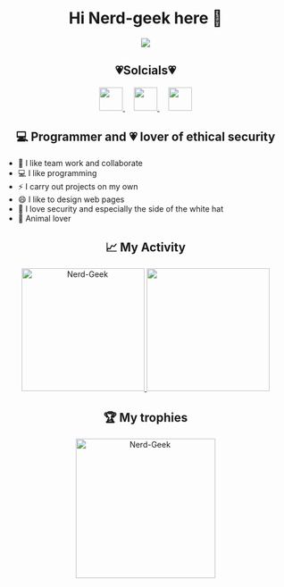 <h1 align="center">Hi Nerd-geek here 👋</h1>

<div align="center">
    <img src="https://media.wired.com/photos/59547eae8e8cc150fa8ec15f/master/w_2560%2Cc_limit/DVDP_ObfuscatedCode_613x343.gif">
</div>

<h2 align="center">💗Solcials💗</h2>

<p align="center">
    <a href="https://github.com/Nerd-Geek" target="_blank" rel="noreferrer">
        <img src="https://raw.githubusercontent.com/danielcranney/readme-generator/main/public/icons/socials/github-dark.svg" width="42" height="42" />
    </a>
    &nbsp; &nbsp;
    <a href="https://www.linkedin.com/in/carlos-moreno-69ab5a224/" target="_blank" rel="noreferrer">
        <img src="https://raw.githubusercontent.com/danielcranney/readme-generator/main/public/icons/socials/linkedin.svg" width="42" height="42" />
    </a>
    &nbsp; &nbsp;
    <a href="https://twitter.com/nerdgeekinform1" target="_blank" rel="noreferrer">
        <img src="https://raw.githubusercontent.com/danielcranney/readme-generator/main/public/icons/socials/twitter.svg" width="42" height="42" />
    </a>
</p>

<h2 align="center">💻 Programmer and 💗 lover of ethical security</h2>

<p align="center">
    <ul>
        <li>👯 I like team work and collaborate</li>
        <li>💻 I like programming</li>
        <li>⚡ I carry out projects on my own</li>
        <li>😄 I like to design web pages</li>
        <li>🔭 I love security and especially the side of the white hat</li>
        <li>🙊 Animal lover</li>
    </ul>
</p>



<h2 align="center">📈 My Activity</h2>

<div align="center">
  <a href="https://github-readme-stats.vercel.app/api?username=Nerd-Geek&show_icons=true&theme=dracula">
    <img loading="lazy" src="https://github-readme-stats.vercel.app/api?username=Nerd-Geek&show_icons=true&theme=dracula" height="220" alt="Nerd-Geek"/>
  </a> 
   <a href="https://github-readme-stats.vercel.app/api/top-langs/?username=Nerd-Geek&theme=dracula">
    <img loading="lazy" src="https://github-readme-stats.vercel.app/api/top-langs/?username=Nerd-Geek&theme=dracula" height="220"/>
  </a> 
</div>

<h2 align="center">🏆 My trophies</h2>

<div align="center">
  <a href="https://github.com/ryo-ma/github-profile-trophy"><img src="https://github-profile-trophy.vercel.app/?username=Nerd-Geek&row=2&column=3&theme=onestar" alt="Nerd-Geek" height= 250/></a>
</div>
